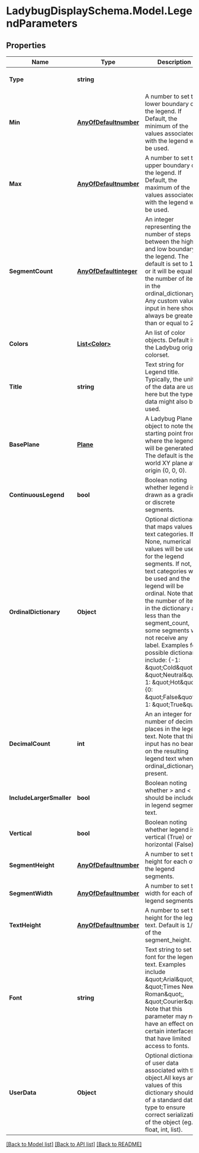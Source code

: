 
# LadybugDisplaySchema.Model.LegendParameters

## Properties

Name | Type | Description | Notes
------------ | ------------- | ------------- | -------------
**Type** | **string** |  | [optional] [readonly] [default to "LegendParameters"]
**Min** | [**AnyOfDefaultnumber**](AnyOfDefaultnumber.md) | A number to set the lower boundary of the legend. If Default, the minimum of the values associated with the legend will be used. | [optional] 
**Max** | [**AnyOfDefaultnumber**](AnyOfDefaultnumber.md) | A number to set the upper boundary of the legend. If Default, the maximum of the values associated with the legend will be used. | [optional] 
**SegmentCount** | [**AnyOfDefaultinteger**](AnyOfDefaultinteger.md) | An integer representing the number of steps between the high and low boundary of the legend. The default is set to 11 or it will be equal to the number of items in the ordinal_dictionary. Any custom values input in here should always be greater than or equal to 2. | [optional] 
**Colors** | [**List&lt;Color&gt;**](Color.md) | An list of color objects. Default is the Ladybug original colorset. | [optional] 
**Title** | **string** | Text string for Legend title. Typically, the units of the data are used here but the type of data might also be used. | [optional] [default to ""]
**BasePlane** | [**Plane**](Plane.md) | A Ladybug Plane object to note the starting point from where the legend will be generated. The default is the world XY plane at origin (0, 0, 0). | [optional] 
**ContinuousLegend** | **bool** | Boolean noting whether legend is drawn as a gradient or discrete segments. | [optional] [default to false]
**OrdinalDictionary** | **Object** | Optional dictionary that maps values to text categories. If None, numerical values will be used for the legend segments. If not, text categories will be used and the legend will be ordinal. Note that, if the number of items in the dictionary are less than the segment_count, some segments will not receive any label. Examples for possible dictionaries include: {-1: \&quot;Cold\&quot;, 0: \&quot;Neutral\&quot;, 1: \&quot;Hot\&quot;}, {0: \&quot;False\&quot;, 1: \&quot;True\&quot;} | [optional] 
**DecimalCount** | **int** | An an integer for the number of decimal places in the legend text. Note that this input has no bearing on the resulting legend text when an ordinal_dictionary is present. | [optional] [default to 2]
**IncludeLargerSmaller** | **bool** | Boolean noting whether &gt; and &lt; should be included in legend segment text. | [optional] [default to false]
**Vertical** | **bool** | Boolean noting whether legend is vertical (True) or horizontal (False). | [optional] [default to true]
**SegmentHeight** | [**AnyOfDefaultnumber**](AnyOfDefaultnumber.md) | A number to set the height for each of the legend segments. | [optional] 
**SegmentWidth** | [**AnyOfDefaultnumber**](AnyOfDefaultnumber.md) | A number to set the width for each of the legend segments. | [optional] 
**TextHeight** | [**AnyOfDefaultnumber**](AnyOfDefaultnumber.md) | A number to set the height for the legend text. Default is 1/3 of the segment_height. | [optional] 
**Font** | **string** | Text string to set the font for the legend text. Examples include \&quot;Arial\&quot;, \&quot;Times New Roman\&quot;, \&quot;Courier\&quot;. Note that this parameter may not have an effect on certain interfaces that have limited access to fonts. | [optional] [default to "Arial"]
**UserData** | **Object** | Optional dictionary of user data associated with the object.All keys and values of this dictionary should be of a standard data type to ensure correct serialization of the object (eg. str, float, int, list). | [optional] 

[[Back to Model list]](../README.md#documentation-for-models)
[[Back to API list]](../README.md#documentation-for-api-endpoints)
[[Back to README]](../README.md)

